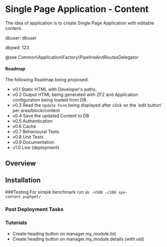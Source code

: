 
# Single Page Application - Content
The idea of application is to create Single Page Application with editable content.


dbuser: dbuser

dbpwd:  123

@see Common\Application\Factory\PipelineAndRoutesDelegator

#### Roadmap
The following Roadmap being proposed:

* v0.1  Static HTML with Developer's paths.
* v0.2  Output HTML being generated with ZF2 and Application configuration being loaded from DB.
* v0.3  Read the `Update Form` being displayed after click on the 'edit button' per area/block/content
* v0.4  Save the updated Content to DB
* v0.5  Authentication
* v0.6  Cache
* v0.7  Behavioural Tests
* v0.8  Unit Tests
* v0.9  Documentation
* v1.0  Live (deployment)


Overview
------



Installation
------


###Testing
For simple benchmark run `ab -n500 -c100 spa-content.puphpet/`

### Post Deployment Tasks


### Tutorials ###

 * Create heading button on manager.my_module.list
 * Create heading button on manager.my_module.details (with uid)

